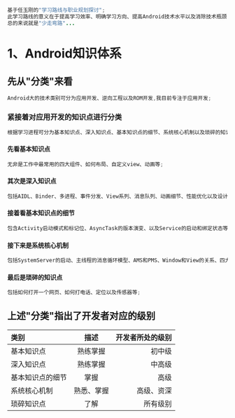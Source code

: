 ```java
基于任玉刚的"学习路线与职业规划探讨";
此学习路线的意义在于提高学习效率、明确学习方向、提高Android技术水平以及消除技术瓶颈;
总的来说就是"少走弯路"...
```

# 1、Android知识体系

## 先从"分类"来看

```java
Android大的技术类别可分为应用开发、逆向工程以及ROM开发,我目前专注于应用开发;
```

### 紧接着对应用开发的知识点进行分类

```java
根据学习进程可分为基本知识点、深入知识点、基本知识点的细节、系统核心机制以及琐碎的知识点；
```

#### 先看基本知识点

```java
无非是工作中最常用的四大组件、如何布局、自定义view、动画等;
```

#### 其次是深入知识点

```java
包括AIDL、Binder、多进程、事件分发、View系列、消息队列、动画细节、性能优化以及设计模式等;
```

#### 接着看基本知识点的细节

```java
包含Activity启动模式和标记位、AsyncTask的版本演变、以及Service的启动和绑定状态等;
```

#### 接下来是系统核心机制

```java
包括SystemServer的启动、主线程的消息循环模型、AMS和PMS、Window和View的关系、四大组件和AMS的交互等；
```

#### 最后是琐碎的知识点

```java
包括如何打开一个网页、如何打电话、定位以及传感器等;
```

## 上述"分类"指出了开发者对应的级别

| 类别 | 描述 | 开发者所处的级别 |
| :--- | :---: | ---: |
| 基本知识点 | 熟练掌握 | 初中级 |
| 深入知识点 | 熟练掌握 | 中高级 |
| 基本知识点的细节 | 掌握 | 高级 |
| 系统核心机制 | 熟悉、掌握 | 高级、资深 |
| 琐碎知识点 | 了解 | 所有级别 |

# 



